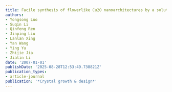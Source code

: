 ```yaml
---
title: Facile synthesis of flowerlike Cu2O nanoarchitectures by a solution phase route
authors:
- Yongsong Luo
- Suqin Li
- Qinfeng Ren
- Jinping Liu
- Lanlan Xing
- Yan Wang
- Ying Yu
- Zhijie Jia
- Jialin Li
date: '2007-01-01'
publishDate: '2025-08-28T12:53:49.738821Z'
publication_types:
- article-journal
publication: '*Crystal growth & design*'
---
```

